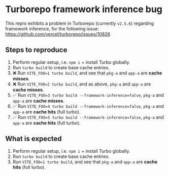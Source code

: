 # Turborepo framework inference bug

This repro exhibits a problem in Turborepo (currently `v2.5.6`) regarding framework inference, for the following issue: https://github.com/vercel/turborepo/issues/10826

## Steps to reproduce

1. Perform regular setup, i.e. `npm i` + install Turbo globally.
2. Run `turbo build` to create base cache entries.
3. ❌ Run `VITE_FOO=1 turbo build`, and see that `pkg-a` and `app-a` are **cache misses**.
4. ❌ Run `VITE_FOO=2 turbo build`, and as above, `pkg-a` and `app-a` are **cache misses**.
5. ✅ Run `VITE_FOO=3 turbo build --framework-inference=false`, `pkg-a` and `app-a` are **cache misses**.
6. ✅ Run `VITE_FOO=4 turbo build --framework-inference=false`, `pkg-a` and `app-a` are **cache hits** (full turbo).
7. ✅ Run `VITE_FOO=5 turbo build --framework-inference=false`, `pkg-a` and `app-a` are **cache hits** (full turbo).

## What is expected

1. Perform regular setup, i.e. `npm i` + install Turbo globally.
2. Run `turbo build` to create base cache entries.
3. Run `VITE_FOO=1 turbo build`, and see that `pkg-a` and `app-a` are **cache hits** (full turbo).
